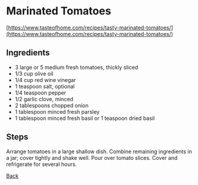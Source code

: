 # Marinated Tomatoes
[https://www.tasteofhome.com/recipes/tasty-marinated-tomatoes/](https://www.tasteofhome.com/recipes/tasty-marinated-tomatoes/)

## Ingredients

- 3 large or 5 medium fresh tomatoes, thickly sliced
- 1/3 cup olive oil
- 1/4 cup red wine vinegar
- 1 teaspoon salt, optional
- 1/4 teaspoon pepper
- 1/2 garlic clove, minced
- 2 tablespoons chopped onion
- 1 tablespoon minced fresh parsley
- 1 tablespoon minced fresh basil or 1 teaspoon dried basil

## Steps

Arrange tomatoes in a large shallow dish. Combine remaining ingredients in a jar; cover tightly and shake well. Pour over tomato slices. Cover and refrigerate for several hours.

[Back](../readme.md)